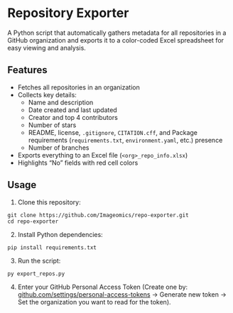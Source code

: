 # Repository Exporter

A Python script that automatically gathers metadata for all repositories in a GitHub organization and exports it to a color-coded Excel spreadsheet for easy viewing and analysis.

## Features
- Fetches all repositories in an organization  
- Collects key details:
  - Name and description  
  - Date created and last updated  
  - Creator and top 4 contributors  
  - Number of stars 
  - README, license, `.gitignore`, `CITATION.cff`, and Package requirements (`requirements.txt`, `environment.yaml`, etc.) presence   
  - Number of branches
- Exports everything to an Excel file (`<org>_repo_info.xlsx`)  
- Highlights “No” fields with red cell colors  

## Usage

1. Clone this repository:
```
git clone https://github.com/Imageomics/repo-exporter.git
cd repo-exporter
```

2. Install Python dependencies:
```
pip install requirements.txt
```

3. Run the script:
```
py export_repos.py
```

4. Enter your GitHub Personal Access Token (Create one by: [github.com/settings/personal-access-tokens](https://github.com/settings/personal-access-tokens) -> Generate new token -> Set the organization you want to read for the token).